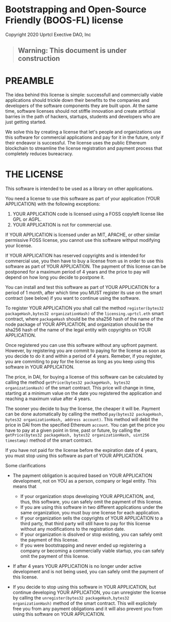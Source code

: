 # Bootstrapping and Open-Source Friendly (BOOS-FL) license

Copyright 2020 Uprtcl Exective DAO, Inc

> ## Warning: This document is under construction

# PREAMBLE

The idea behind this license is simple: successfull and commercially viable applications should trickle down their benefits to the companies and developers of the software components they are built upon. At the same time, software licenses should not stiffle innovation and create artificial barries in the path of hackers, startups, students and developers who are just getting started.

We solve this by creating a license that let's people and organizations use this software for commercial applications and pay for it in the future, only if their endeavor is successful. The license uses the public Ethereum blockchain to streamline the license registration and payment process that completely reduces bureacracy.

# THE LICENSE

This software is intended to be used as a library on other applications.

You need a license to use this software as part of your application (YOUR APPLICATION) with the following exceptions:

1. YOUR APPLICATION code is licensed using a FOSS copyleft license like GPL or AGPL.
2. YOUR APPLICATION is not for commercial use.

If YOUR APPLICATION is licensed under an MIT, APACHE, or other similar permissive FOSS license, you cannot use this software withput modifying your license.

If YOUR APPLICATION has reserved copyrights and is intended for commercial use, you then have to buy a license from us in order to use this software as part of YOUR APPLICATION. The payment of this license can be postponed for a maximum period of 4 years and the price to pay will depend on how long you decide to postpone it.

You can install and test this software as part of YOUR APPLICATION for a period of 1 month, after which time you MUST register its use on the smart contract (see below) if you want to continue using the software.

To register YOUR APPLICATION you shall call the method `register(bytes32 packageHash,bytes32 organizationHash)` of the `licensing.uprtcl.eth` smart contract, where `packageHash` should be the sha256 hash of the name of the node package of YOUR APPLICATION, and organization should be the sha256 hash of the name of the legal entity with copyrights on YOUR APPLICATION.

Once registered you can use this software without any upfront payment. However, by registering you are commit to paying for the license as soon as you decide to do it and within a period of 4 years. Remeber, if you register, you are commiting to pay for the license as long as you keep using this software in YOUR APPLICATION.

The price, in DAI, for buying a license of this software can be calculated by calling the method `getPrice(bytes32 packageHash, bytes32 organizationHash)` of the smart contract. This price will change in time, starting at a minimum value on the date you registered the application and reaching a maximum value after 4 years.

The sooner you decide to buy the license, the cheaper it will be. Payment can be done automatically by calling the method `pay(bytes32 packageHash, bytes32 organizationHash, address account)`. This method will debit the price in DAI from the specified Ethereum `account`. You can get the price you have to pay at a given point in time, past or future, by calling the `getPrice(bytes32 packageHash, bytes32 organizationHash, uint256 timestamp)` method of the smart contract.

If you have not paid for the license before the expiration date of 4 years, you must stop using this software as part of YOUR APPLICATION.

Some clarifications

- The payment obligation is acquired based on YOUR APPLICATION development, not on YOU as a person, company or legal entity. This means that

  - If your organization stops developing YOUR APPLICATION, and, thus, this software, you can safely omit the payment of this license.
  - If you are using this software in two different applications under the same organization, you must buy one license for each application.
  - If your organization sells the copyrights of YOUR APPLICATION to a third party, that third party will still have to pay for this license without any modifications to the registration date.
  - If your organization is disolved or stop existing, you can safely omit the payment of this license.
  - If you were bootstrapping and never ended up registering a company or becoming a commercially viable startup, you can safely omit the payment of this license.

- If after 4 years YOUR APPLICATION is no longer under active development and is not being used, you can safely omit the payment of this license.

- If you decide to stop using this software in YOUR APPLICATION, but continue developing YOUR APPLICATION, you can unregister the license by calling the `unregister(bytes32 packageHash,bytes32 organizationHash)` method of the smart contract. This will explicitely free you from any payment obligations and it will also prevent you from using this software on YOUR APPLICATION.
